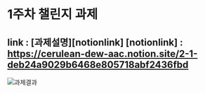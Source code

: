 # 1주차 챌린지 과제
link : [과제설명][notionlink]
[notionlink] : https://cerulean-dew-aac.notion.site/2-1-deb24a9029b6468e805718abf2436fbd
-------------
![과제결과](https://user-images.githubusercontent.com/39511892/159004255-f6dfaf2a-6d10-4b4c-bc53-7a8eedf6fe0c.png)

